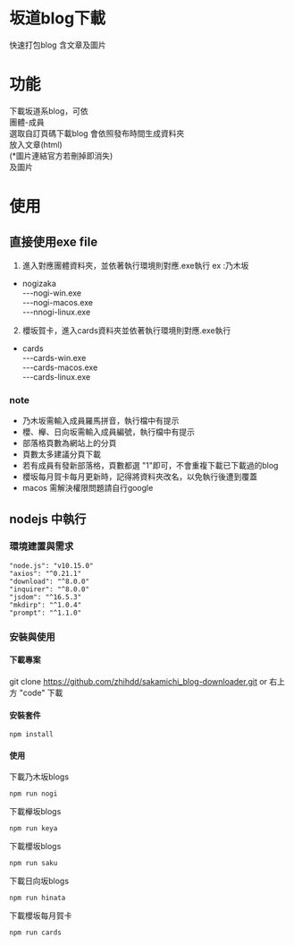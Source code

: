 # 坂道blog下載
快速打包blog 含文章及圖片
# 功能
下載坂道系blog，可依  
團體-成員  
選取自訂頁碼下載blog
會依照發布時間生成資料夾  
放入文章(html)  
(\*圖片連結官方若刪掉即消失)  
及圖片

# 使用
## 直接使用exe file

1. 進入對應團體資料夾，並依著執行環境則對應.exe執行
ex :乃木坂  
+ nogizaka  
 ---nogi-win.exe  
 ---nogi-macos.exe  
 ---nnogi-linux.exe  
2. 櫻坂賀卡，進入cards資料夾並依著執行環境則對應.exe執行
+ cards  
 ---cards-win.exe  
 ---cards-macos.exe  
 ---cards-linux.exe  
### note
+ 乃木坂需輸入成員羅馬拼音，執行檔中有提示  
+ 櫻、櫸、日向坂需輸入成員編號，執行檔中有提示  
+ 部落格頁數為網站上的分頁
+ 頁數太多建議分頁下載
+ 若有成員有發新部落格，頁數都選 "1"即可，不會重複下載已下載過的blog
+ 櫻坂每月賀卡每月更新時，記得將資料夾改名，以免執行後遭到覆蓋
+ macos 需解決權限問題請自行google

## nodejs 中執行
### 環境建置與需求
    "node.js": "v10.15.0"
    "axios": "^0.21.1"
    "download": "^8.0.0"
    "inquirer": "^8.0.0"
    "jsdom": "^16.5.3"
    "mkdirp": "^1.0.4"
    "prompt": "^1.1.0"
### 安裝與使用
#### 下載專案
git clone https://github.com/zhihdd/sakamichi_blog-downloader.git
or
右上方 "code" 下載

#### 安裝套件
```
npm install
```
#### 使用 

下載乃木坂blogs
```
npm run nogi 
```
下載櫸坂blogs
```
npm run keya 
```
下載櫻坂blogs
```
npm run saku 
```
下載日向坂blogs
```
npm run hinata 
```
下載櫻坂每月賀卡
```
npm run cards 
```






